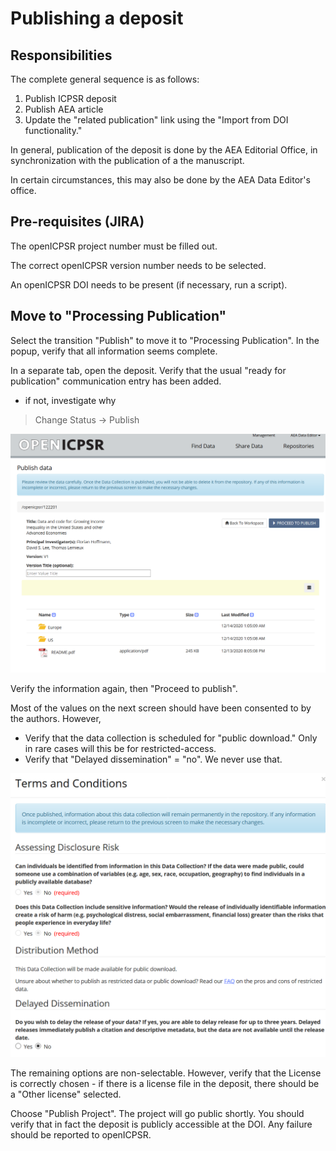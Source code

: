 # Publishing a deposit

## Responsibilities

The complete general sequence is as follows:
1. Publish ICPSR deposit
2. Publish AEA article
3. Update the "related publication" link using the "Import from DOI functionality."

In general, publication of the deposit is done by the AEA Editorial Office, in synchronization with the publication of a the manuscript.

In certain circumstances, this may also be done by the AEA Data Editor's office.

## Pre-requisites (JIRA)

The openICPSR project number must be filled out. 

The correct openICPSR version number needs to be selected.

An openICPSR DOI needs to be present (if necessary, run a script).

## Move to "Processing Publication"

Select the transition "Publish" to move it to "Processing Publication". In the popup, verify that all information seems complete. 

In a separate tab, open the deposit. Verify that the usual "ready for publication"  communication entry has been added. 

- if not, investigate why

> Change Status -> Publish

![publish step1](images/openICPSR-publish-step1.png)

Verify the information again, then "Proceed to publish".

Most of the values on the next screen should have been consented to by the authors. However,

- Verify that the data collection is scheduled for "public download." Only in rare cases will this be for restricted-access. 
- Verify that "Delayed dissemination" = "no". We never use that.

![publish step2](images/openICPSR-publish-modal-part1.png)

The remaining options are non-selectable. However, verify that the License is correctly chosen - if there is a license file in the deposit, there should be a "Other license" selected.

Choose "Publish Project". The project will go public shortly. You should verify that in fact the deposit is publicly accessible at the DOI. Any failure should be reported to openICPSR.
